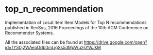 # top_n_recommendation
Implementation of Local Item Item Models for Top N recommendations published in RecSys, 2016 Proceedings of the 10th ACM Conference on Recommender Systems.

All the associated files can be found at
https://drive.google.com/open?id=1YS0j2WAeaOdb0mLigSs5dMpWu2sYWJkM
